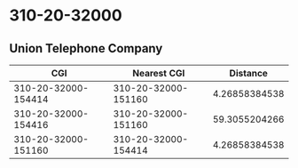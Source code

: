 # 310-20-32000
## Union Telephone Company


| CGI | Nearest CGI | Distance |
|-----|-------------|----------|
| 310-20-32000-154414 | 310-20-32000-151160 | 4.26858384538 |
| 310-20-32000-154416 | 310-20-32000-151160 | 59.3055204266 |
| 310-20-32000-151160 | 310-20-32000-154414 | 4.26858384538 |

